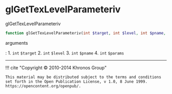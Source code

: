 # glGetTexLevelParameteriv
glGetTexLevelParameteriv

```php
function glGetTexLevelParameteriv(int $target, int $level, int $pname, int &$params) : void
```



arguments

:    1. `int` `$target` 
    2. `int` `$level` 
    3. `int` `$pname` 
    4. `int` `$params` 



---
     

!!! cite "Copyright © 2010-2014 Khronos Group"

    This material may be distributed subject to the terms and conditions set forth in the Open Publication License, v 1.0, 8 June 1999. https://opencontent.org/openpub/.